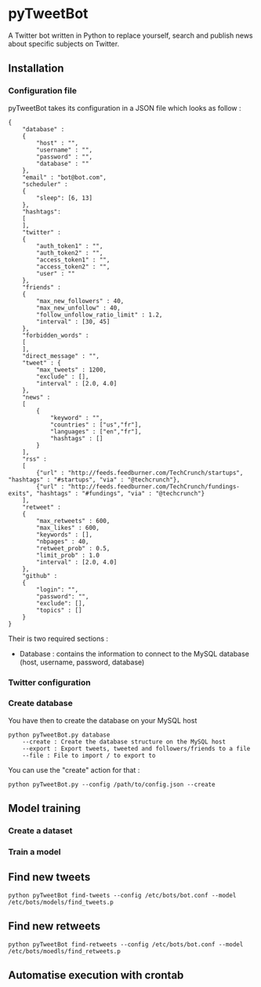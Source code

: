 # pyTweetBot
A Twitter bot written in Python to replace yourself, search and publish news about specific subjects on Twitter.

## Installation

### Configuration file

pyTweetBot takes its configuration in a JSON file which looks as follow :

    {
        "database" :
        {
            "host" : "",
            "username" : "",
            "password" : "",
            "database" : ""
        },
        "email" : "bot@bot.com",
        "scheduler" :
        {
            "sleep": [6, 13]
        },
        "hashtags":
        [
        ],
        "twitter" :
        {
            "auth_token1" : "",
            "auth_token2" : "",
            "access_token1" : "",
            "access_token2" : "",
            "user" : ""
        },
        "friends" :
        {
            "max_new_followers" : 40,
            "max_new_unfollow" : 40,
            "follow_unfollow_ratio_limit" : 1.2,
            "interval" : [30, 45]
        },
        "forbidden_words" :
        [
        ],
        "direct_message" : "",
        "tweet" : {
            "max_tweets" : 1200,
            "exclude" : [],
            "interval" : [2.0, 4.0]
        },
        "news" :
        [
            {
                "keyword" : "",
                "countries" : ["us","fr"],
                "languages" : ["en","fr"],
                "hashtags" : []
            }
        ],
        "rss" :
        [
            {"url" : "http://feeds.feedburner.com/TechCrunch/startups", "hashtags" : "#startups", "via" : "@techcrunch"},
            {"url" : "http://feeds.feedburner.com/TechCrunch/fundings-exits", "hashtags" : "#fundings", "via" : "@techcrunch"}
        ],
        "retweet" :
        {
            "max_retweets" : 600,
            "max_likes" : 600,
            "keywords" : [],
            "nbpages" : 40,
            "retweet_prob" : 0.5,
            "limit_prob" : 1.0
            "interval" : [2.0, 4.0]
        },
        "github" :
        {
            "login": "",
            "password": "",
            "exclude": [],
            "topics" : []
        }
    }

Their is two required sections :
* Database : contains the information to connect to the MySQL database (host, username, password, database)

### Twitter configuration

### Create database

You have then to create the database on your MySQL host

    python pyTweetBot.py database
        --create : Create the database structure on the MySQL host
        --export : Export tweets, tweeted and followers/friends to a file
        --file : File to import / to export to

You can use the "create" action for that :

    python pyTweetBot.py --config /path/to/config.json --create

## Model training

### Create a dataset

### Train a model

## Find new tweets

    python pyTweetBot find-tweets --config /etc/bots/bot.conf --model /etc/bots/models/find_tweets.p

## Find new retweets

    python pyTweetBot find-retweets --config /etc/bots/bot.conf --model /etc/bots/moedls/find_retweets.p

## Automatise execution with crontab
